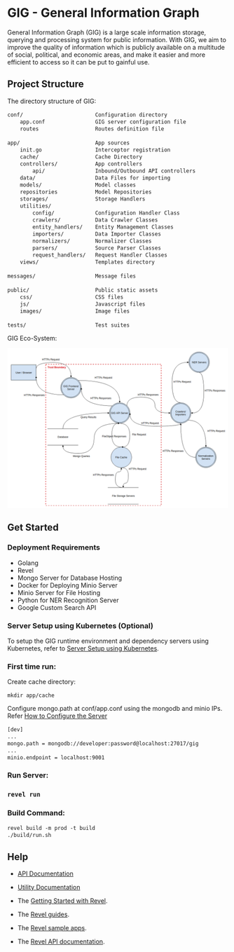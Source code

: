 # GIG - General Information Graph
General Information Graph (GIG) is a large scale information storage, querying and processing system for public information. With GIG, we aim to improve the quality of information which is publicly available on a multitude of social, political, and economic areas, and make it easier and more efficient to access so it can be put to gainful use.

## Project Structure

The directory structure of GIG:

    conf/                       Configuration directory
        app.conf                GIG server configuration file
        routes                  Routes definition file

    app/                        App sources
        init.go                 Interceptor registration
        cache/                  Cache Directory
        controllers/            App controllers
            api/                Inbound/Outbound API controllers
        data/                   Data Files for importing             
        models/                 Model classes
        repositories            Model Repositories
        storages/               Storage Handlers
        utilities/
            config/             Configuration Handler Class
            crawlers/           Data Crawler Classes
            entity_handlers/    Entity Management Classes
            importers/          Data Importer Classes
            normalizers/        Normalizer Classes
            parsers/            Source Parser Classes
            request_handlers/   Request Handler Classes
        views/                  Templates directory            

    messages/                   Message files

    public/                     Public static assets
        css/                    CSS files
        js/                     Javascript files
        images/                 Image files

    tests/                      Test suites
    
GIG Eco-System:

![GIG High Level Architecture](docs/images/gig_dataflow_diagram.png)

## Get Started

### Deployment Requirements
* Golang
* Revel
* Mongo Server for Database Hosting
* Docker for Deploying Minio Server
* Minio Server for File Hosting
* Python for NER Recognition Server
* Google Custom Search API

### Server Setup using Kubernetes (Optional)

To setup the GIG runtime environment and dependency servers using Kubernetes, refer to [Server Setup using Kubernetes](deployment/README.md).

### First time run:

Create cache directory:

    mkdir app/cache
    
    
Configure mongo.path at conf/app.conf using the mongodb and minio IPs. Refer [How to Configure the Server](conf/README.md)

    [dev]
    ...
    mongo.path = mongodb://developer:password@localhost:27017/gig
    ...
    minio.endpoint = localhost:9001
    
### Run Server:

### `revel run`
    
### Build Command:

    revel build -m prod -t build
    ./build/run.sh

## Help
* [API Documentation](https://app.swaggerhub.com/apis-docs/LSFGIG/GIG_API/1.0.0)
* [Utility Documentation](https://github.com/LSFLK/GIG-SDK/blob/master/libraries/README.md)

* The [Getting Started with Revel](http://revel.github.io/tutorial/gettingstarted.html).
* The [Revel guides](http://revel.github.io/manual/index.html).
* The [Revel sample apps](http://revel.github.io/examples/index.html).
* The [Revel API documentation](https://godoc.org/github.com/revel/revel).